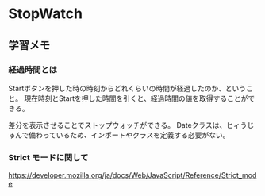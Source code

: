 # StopWatch
## 学習メモ

### 経過時間とは
Startボタンを押した時の時刻からどれくらいの時間が経過したのか、ということ。
現在時刻とStartを押した時間を引くと、経過時間の値を取得することができる。

差分を表示させることでストップウォッチができる。
Dateクラスは、ヒィうじゅんで備わっているため、インポートやクラスを定義する必要がない。

### Strict モードに関して
https://developer.mozilla.org/ja/docs/Web/JavaScript/Reference/Strict_mode
